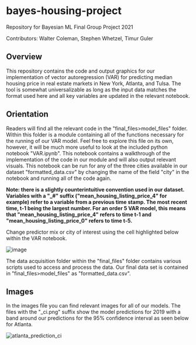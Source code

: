 # bayes-housing-project
Repository for Bayesian ML Final Group Project 2021

Contributors: Walter Coleman, Stephen Whetzel, Timur Guler

## Overview
This repository contains the code and output graphics for our implementation of vector autoregression (VAR) for predicting median housing price in real estate markets in New York, Atlanta, and Tulsa. The tool is somewhat universalizable as long as the input data matches the format used here and all key variables are updated in the relevant notebook. 

## Orientation
Readers will find all the relevant code in the "final_files>model_files" folder. Within this folder is a module containing all of the functions necessary for the running of our VAR model. Feel free to explore this file on its own, however, it will be much more useful to look at the included python notebook "VAR.ipynb". This notebook contains a walkthrough of the implementation of the code in our module and will also output relevant visuals. This notebook can be run for any of the three cities available in our dataset "formatted_data.csv" by changing the name of the field "city" in the notebook and running all of the code again. 

**Note: there is a slightly counterintuitive convention used in our dataset. Variables with a "_#" suffix ("mean_housing_listing_price_4" for example) refer to a variable from a previous time stamp. The most recent time, t-1 being the largest number. For an order 5 VAR model, this means that "mean_housing_listing_price_4" refers to time t-1 and "mean_housing_listing_price_0" refers to time t-5.**

Change predictor mix or city of interest using the cell highlighted below within the VAR notebook. 


![image](https://user-images.githubusercontent.com/79474788/145843496-107d69a9-697a-4db9-b868-a62c8b641147.png)

The data acquisition folder within the "final_files" folder contains various scripts used to access and process the data. Our final data set is contained in "final_files>model_files" as "formatted_data.csv".


## Images
In the images file you can find relevant images for all of our models. The files with the "_ci.png" suffix show the model predictions for 2019 with a band around our predictions for the 95% confidence interval as seen below for Atlanta. 


![atlanta_prediction_ci](https://user-images.githubusercontent.com/79474788/145843405-868d9cd6-32e2-4884-b026-e4b2a3852dde.png)
